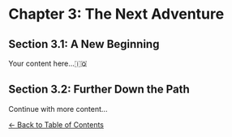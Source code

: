 # Chapter 3: The Next Adventure

## Section 3.1: A New Beginning

Your content here...🇮🇶

## Section 3.2: Further Down the Path

Continue with more content...

[← Back to Table of Contents](index.html)
